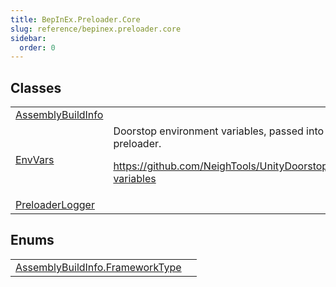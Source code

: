 ```yaml
---
title: BepInEx.Preloader.Core
slug: reference/bepinex.preloader.core
sidebar:
  order: 0
---
```

## Classes

| | |
| --- | --- |
| [AssemblyBuildInfo](../bepinex.preloader.core.assemblybuildinfo/) |  |
| [EnvVars](../bepinex.preloader.core.envvars/) | Doorstop environment variables, passed into the BepInEx preloader. <p>https://github.com/NeighTools/UnityDoorstop/wiki#environment-variables</p> |
| [PreloaderLogger](../bepinex.preloader.core.preloaderlogger/) |  |
## Enums

| | |
| --- | --- |
| [AssemblyBuildInfo.FrameworkType](../bepinex.preloader.core.assemblybuildinfo.frameworktype/) |  |